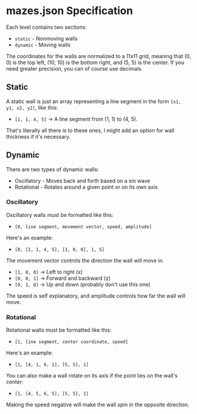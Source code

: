 # mazes.json Specification

Each level contains two sections:
- `static` - Nonmoving walls
- `dynamic` - Moving walls

The coordinates for the walls are normalized to a 11x11 grid, meaning that (0, 0) is the 
top left, (10, 10) is the bottom right, and (5, 5) is the center. If you need greater
precision, you can of course use decimals.

## Static
A static wall is just an array representing a line segment in the form `[x1, y1, x2, y2]`, like this:
- `[1, 1, 4, 5]`  -> A line segment from (1, 1) to (4, 5).

That's literally all there is to these ones, I might add an option for wall thickness
if it's necessary.


## Dynamic
There are two types of dynamic walls:
- Oscillatory - Moves back and forth based on a sin wave
- Rotational - Rotates around a given point or on its own axis

### Oscillatory
Oscillatory walls must be formatted like this:
- `[0, line segment, movement vector, speed, amplitude]`

Here's an example:
- `[0, [1, 1, 4, 5], [1, 0, 0], 1, 5]`

The movement vector controls the direction the wall will move in.
- `[1, 0, 0]` -> Left to right (x)
- `[0, 0, 1]` -> Forward and backward (z)
- `[0, 1, 0]` -> Up and down (probably don't use this one)

The speed is self explanatory, and amplitude controls how far the wall will move.

### Rotational
Rotational walls must be formatted like this:
- `[1, line segment, center coordinate, speed]`

Here's an example:
- `[1, [4, 1, 6, 1], [5, 5], 1]`

You can also make a wall rotate on its axis if the point lies on the wall's center:
- `[1, [4, 5, 6, 5], [5, 5], 1]`

Making the speed negative will make the wall spin in the opposite direction.
